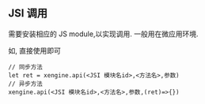 ## JSI 调用

需要安装相应的 JS module,以实现调用. 一般用在微应用环境.

如, 直接使用即可

```
// 同步方法
let ret = xengine.api(<JSI 模块名id>,<方法名>,参数)
// 异步方法
xengine.api(<JSI 模块名id>,<方法名>,参数,(ret)=>{})
```


